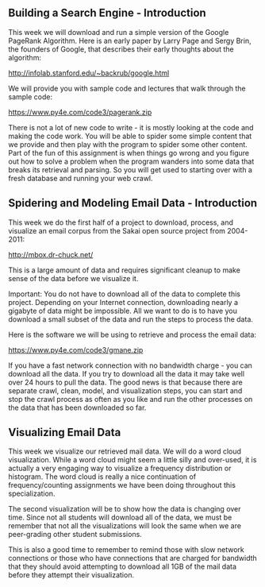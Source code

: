 ## Building a Search Engine - Introduction
This week we will download and run a simple version of the Google PageRank Algorithm.  Here is an early paper by Larry Page and Sergy Brin, the founders of Google, that describes their early thoughts about the algorithm:

http://infolab.stanford.edu/~backrub/google.html

We will provide you with sample code and lectures that walk through the sample code:

https://www.py4e.com/code3/pagerank.zip

There is not a lot of new code to write - it is mostly looking at the code and making the code work.  You will be able to spider some simple content that we provide and then play with the program to spider some other content.  Part of the fun of this assignment is when things go wrong and you figure out how to solve a problem when the program wanders into some data that breaks its retrieval and parsing.  So you will get used to starting over with a fresh database and running your web crawl.

## Spidering and Modeling Email Data - Introduction
This week we do the first half of a project to download, process, and visualize an email corpus from the Sakai open source project from 2004-2011:

http://mbox.dr-chuck.net/

This is a large amount of data and requires significant cleanup to make sense of the data before we visualize it.

Important: You do not have to download all of the data to complete this project.  Depending on your Internet connection, downloading nearly a gigabyte of data might be impossible.  All we want to do is to have you download a small subset of the data and run the steps to process the data.  

Here is the software we will be using to retrieve and process the email data:

https://www.py4e.com/code3/gmane.zip

If you have a fast network connection with no bandwidth charge - you can download all the data.   If you try to download all the data it may take well over 24 hours to pull the data.  The good news is that because there are separate crawl, clean, model, and visualization steps, you can start and stop the crawl process as often as you like and run the other processes on the data that has been downloaded so far.

## Visualizing Email Data
This week we visualize our retrieved mail data.    We will do a word cloud visualization.   While a word cloud might seem a little silly and over-used, it is actually a very engaging way to visualize a frequency distribution or histogram.   The word cloud is really a nice continuation of frequency/counting assignments we have been doing throughout this specialization.

The second visualization will be to show how the data is changing over time.   Since not all students will download all of the data, we must be remember that not all the visualizations will look the same when we are peer-grading other student submissions.

This is also a good time to remember to remind those with slow network connections or those who have connections that are charged for bandwidth that they should avoid attempting to download all 1GB of the mail data before they attempt their visualization.

